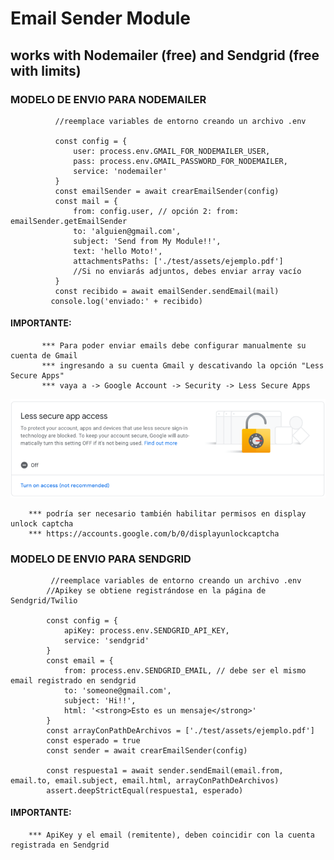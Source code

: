 # Email Sender Module

## works with Nodemailer (free) and Sendgrid (free with limits)


### MODELO DE ENVIO PARA NODEMAILER
  ```
            //reemplace variables de entorno creando un archivo .env

            const config = {
                user: process.env.GMAIL_FOR_NODEMAILER_USER,
                pass: process.env.GMAIL_PASSWORD_FOR_NODEMAILER,
                service: 'nodemailer'
            }
            const emailSender = await crearEmailSender(config)
            const mail = {
                from: config.user, // opción 2: from: emailSender.getEmailSender
                to: 'alguien@gmail.com',
                subject: 'Send from My Module!!',
                text: 'hello Moto!',
                attachmentsPaths: ['./test/assets/ejemplo.pdf']
                //Si no enviarás adjuntos, debes enviar array vacío
            }
            const recibido = await emailSender.sendEmail(mail)
           console.log('enviado:' + recibido)
  ```         
#### IMPORTANTE:
           *** Para poder enviar emails debe configurar manualmente su cuenta de Gmail
           *** ingresando a su cuenta Gmail y descativando la opción "Less Secure Apps"
           *** vaya a -> Google Account -> Security -> Less Secure Apps 

![Screenshot](lesssecureapps.png)

        *** podría ser necesario también habilitar permisos en display unlock captcha
        *** https://accounts.google.com/b/0/displayunlockcaptcha
        
### MODELO DE ENVIO PARA SENDGRID
```
         //reemplace variables de entorno creando un archivo .env
        //Apikey se obtiene registrándose en la página de Sendgrid/Twilio

        const config = {
            apiKey: process.env.SENDGRID_API_KEY,
            service: 'sendgrid' 
        }
        const email = {
            from: process.env.SENDGRID_EMAIL, // debe ser el mismo email registrado en sendgrid
            to: 'someone@gmail.com',
            subject: 'Hi!!',
            html: '<strong>Esto es un mensaje</strong>'
        }
        const arrayConPathDeArchivos = ['./test/assets/ejemplo.pdf']
        const esperado = true
        const sender = await crearEmailSender(config)

        const respuesta1 = await sender.sendEmail(email.from, email.to, email.subject, email.html, arrayConPathDeArchivos)
        assert.deepStrictEqual(respuesta1, esperado)
```
#### IMPORTANTE:
 
        *** ApiKey y el email (remitente), deben coincidir con la cuenta registrada en Sendgrid
